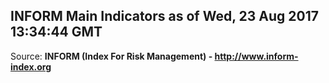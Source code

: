 ## INFORM Main Indicators as of Wed, 23 Aug 2017 13:34:44 GMT

Source: **INFORM (Index For Risk Management) - http://www.inform-index.org**